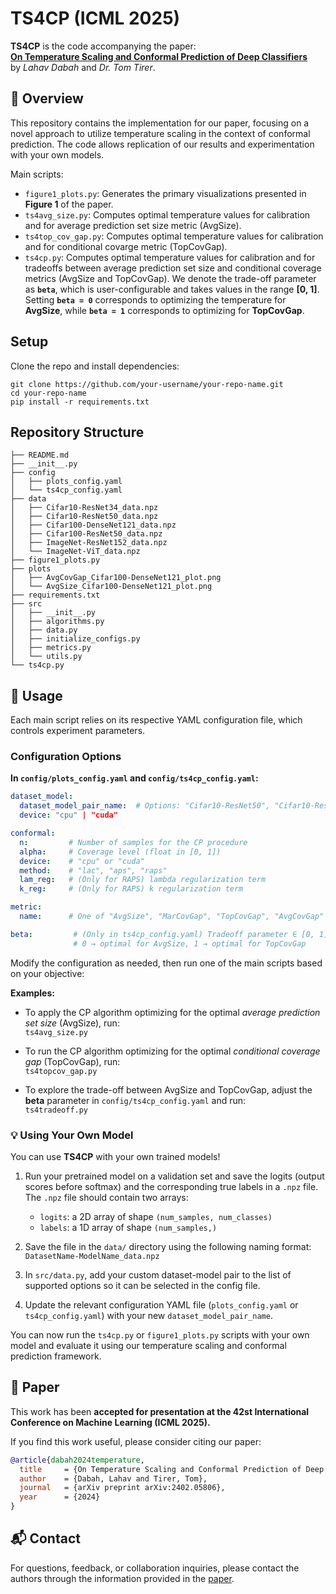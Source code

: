 # TS4CP (ICML 2025)

**TS4CP** is the code accompanying the paper:  
[**On Temperature Scaling and Conformal Prediction of Deep Classifiers**](https://arxiv.org/abs/2402.05806)  
by *Lahav Dabah* and *Dr. Tom Tirer*.

## 🧠 Overview
This repository contains the implementation for our paper, focusing on a novel approach to utilize temperature scaling in the context of conformal prediction. The code allows replication of our results and experimentation with your own models.

Main scripts:

- `figure1_plots.py`: Generates the primary visualizations presented in **Figure 1** of the paper.
- `ts4avg_size.py`: Computes optimal temperature values for calibration and for average prediction set size metric (AvgSize).
- `ts4top_cov_gap.py`: Computes optimal temperature values for calibration and for conditional covarge metric (TopCovGap).
- `ts4cp.py`: Computes optimal temperature values for calibration and for tradeoffs between average prediction set size and conditional coverage metrics (AvgSize and TopCovGap). We denote the trade-off parameter as **`beta`**, which is user-configurable and takes values in the range **[0, 1]**. Setting **`beta = 0`** corresponds to optimizing the temperature for **AvgSize**, while **`beta = 1`** corresponds to optimizing for **TopCovGap**.

## Setup
Clone the repo and install dependencies:
```
git clone https://github.com/your-username/your-repo-name.git
cd your-repo-name
pip install -r requirements.txt
```

## Repository Structure
```
├── README.md
├── __init__.py
├── config
│   ├── plots_config.yaml
│   └── ts4cp_config.yaml
├── data
│   ├── Cifar10-ResNet34_data.npz
│   ├── Cifar10-ResNet50_data.npz
│   ├── Cifar100-DenseNet121_data.npz
│   ├── Cifar100-ResNet50_data.npz
│   ├── ImageNet-ResNet152_data.npz
│   └── ImageNet-ViT_data.npz
├── figure1_plots.py
├── plots
│   ├── AvgCovGap_Cifar100-DenseNet121_plot.png
│   └── AvgSize_Cifar100-DenseNet121_plot.png
├── requirements.txt
├── src
│   ├── __init__.py
│   ├── algorithms.py
│   ├── data.py
│   ├── initialize_configs.py
│   ├── metrics.py
│   └── utils.py
└── ts4cp.py
```


## 🚀 Usage

Each main script relies on its respective YAML configuration file, which controls experiment parameters.

### Configuration Options

**In `config/plots_config.yaml` and `config/ts4cp_config.yaml`:**

```yaml
dataset_model:
  dataset_model_pair_name:  # Options: "Cifar10-ResNet50", "Cifar10-ResNet34", ...
  device: "cpu" | "cuda"

conformal:
  n:         # Number of samples for the CP procedure
  alpha:     # Coverage level (float in [0, 1])
  device:    # "cpu" or "cuda"
  method:    # "lac", "aps", "raps"
  lam_reg:   # (Only for RAPS) lambda regularization term
  k_reg:     # (Only for RAPS) k regularization term

metric:
  name:      # One of "AvgSize", "MarCovGap", "TopCovGap", "AvgCovGap" (only in plots_config.yaml)

beta:         # (Only in ts4cp_config.yaml) Tradeoff parameter ∈ [0, 1]
              # 0 → optimal for AvgSize, 1 → optimal for TopCovGap
```

Modify the configuration as needed, then run one of the main scripts based on your objective:

**Examples:**

- To apply the CP algorithm optimizing for the optimal *average prediction set size* (AvgSize), run:  
  `ts4avg_size.py`

- To run the CP algorithm optimizing for the optimal *conditional coverage gap* (TopCovGap), run:  
  `ts4topcov_gap.py`

- To explore the trade-off between AvgSize and TopCovGap, adjust the **beta** parameter in `config/ts4cp_config.yaml` and run:  
  `ts4tradeoff.py`



### 💡 Using Your Own Model

You can use **TS4CP** with your own trained models!

1. Run your pretrained model on a validation set and save the logits (output scores before softmax) and the corresponding true labels in a `.npz` file.  
   The `.npz` file should contain two arrays:
   - `logits`: a 2D array of shape `(num_samples, num_classes)`
   - `labels`: a 1D array of shape `(num_samples,)`

2. Save the file in the `data/` directory using the following naming format:  `DatasetName-ModelName_data.npz`

3. In `src/data.py`, add your custom dataset-model pair to the list of supported options so it can be selected in the config file.

4. Update the relevant configuration YAML file (`plots_config.yaml` or `ts4cp_config.yaml`) with your new `dataset_model_pair_name`.

You can now run the `ts4cp.py` or `figure1_plots.py` scripts with your own model and evaluate it using our temperature scaling and conformal prediction framework.



## 📄 Paper

This work has been **accepted for presentation at the 42st International Conference on Machine Learning (ICML 2025).**

If you find this work useful, please consider citing our paper:

```bibtex
@article{dabah2024temperature,
  title     = {On Temperature Scaling and Conformal Prediction of Deep Classifiers},
  author    = {Dabah, Lahav and Tirer, Tom},
  journal   = {arXiv preprint arXiv:2402.05806},
  year      = {2024}
}
```

## 📬 Contact

For questions, feedback, or collaboration inquiries, please contact the authors through the information provided in the [paper](https://arxiv.org/abs/2402.05806).

